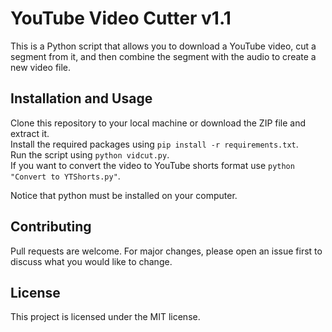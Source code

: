# YouTube Video Cutter v1.1
This is a Python script that allows you to download a YouTube video, cut a segment from it, and then combine the segment with the audio to create a new video file.

## Installation and Usage
Clone this repository to your local machine or download the ZIP file and extract it.\
Install the required packages using `pip install -r requirements.txt`.\
Run the script using `python vidcut.py`.\
If you want to convert the video to YouTube shorts format use `python "Convert to YTShorts.py"`.

Notice that python must be installed on your computer.

## Contributing
Pull requests are welcome. For major changes, please open an issue first to discuss what you would like to change.

## License
This project is licensed under the MIT license.
